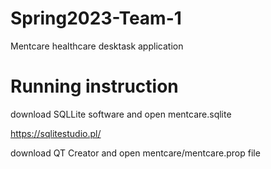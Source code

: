 # Spring2023-Team-1

Mentcare healthcare desktask application

# Running instruction

download SQLLite software and open mentcare.sqlite

https://sqlitestudio.pl/

download QT Creator and open mentcare/mentcare.prop file